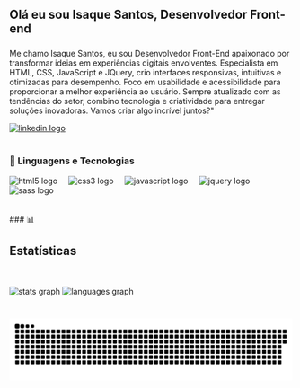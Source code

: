 <h2 align="left">Olá eu sou Isaque Santos, Desenvolvedor Front-end</h2>

###
Me chamo Isaque Santos, eu sou Desenvolvedor Front-End apaixonado por transformar ideias em experiências digitais envolventes. Especialista em HTML, CSS, JavaScript e JQuery, crio interfaces responsivas, intuitivas e otimizadas para desempenho. Foco em usabilidade e acessibilidade para proporcionar a melhor experiência ao usuário. Sempre atualizado com as tendências do setor, combino tecnologia e criatividade para entregar soluções inovadoras. Vamos criar algo incrível juntos?"
<br>
<div align="left">
  <a href="https://www.linkedin.com/in/isaque-ds/" target="_blank">
    <img src="https://img.shields.io/static/v1?message=LinkedIn&logo=linkedin&label=&color=0077B5&logoColor=white&labelColor=&style=for-the-badge" height="35" alt="linkedin logo"  />
  </a>
</div>
<br>

### 🤖 Linguagens e Tecnologias
<div align="left">
  <img src="https://cdn.jsdelivr.net/gh/devicons/devicon/icons/html5/html5-original.svg" height="30" alt="html5 logo"  />
  <img width="12" />
  <img src="https://cdn.jsdelivr.net/gh/devicons/devicon/icons/css3/css3-original.svg" height="30" alt="css3 logo"  />
  <img width="12" />
  <img src="https://cdn.jsdelivr.net/gh/devicons/devicon/icons/javascript/javascript-original.svg" height="30" alt="javascript logo"  />
  <img width="12" />
  <img src="https://cdn.jsdelivr.net/gh/devicons/devicon/icons/jquery/jquery-original.svg" height="30" alt="jquery logo"  />
  <img width="12" />
  <img src="https://cdn.jsdelivr.net/gh/devicons/devicon/icons/sass/sass-original.svg" height="30" alt="sass logo"  />
</div>
<br><br>
### 📊 <h2>Estatísticas</h2>
<br><br>
<div align="left">
  <img src="https://github-readme-stats.vercel.app/api?username=isaque-ds&hide_title=false&hide_rank=false&show_icons=true&include_all_commits=true&count_private=true&disable_animations=false&theme=dracula&locale=pt-br&hide_border=false&custom_title=%20Estat%C3%ADsticas%20do%20GitHub%20de%20Isaque%20Santos" height="150" alt="stats graph"  />
  <img src="https://github-readme-stats.vercel.app/api/top-langs?username=isaque-ds&locale=pt-br&hide_title=false&layout=compact&card_width=320&langs_count=5&theme=dracula&hide_border=false" height="150" alt="languages graph"  />
</div>

###


###



###

<br clear="both">

<img src="https://raw.githubusercontent.com/isaque-ds/isaque-ds/output/snake.svg" alt="Snake animation" />

###
